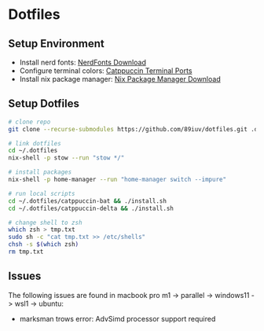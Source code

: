 # Dotfiles

## Setup Environment

- Install nerd fonts: [NerdFonts Download](https://www.nerdfonts.com/font-downloads)
- Configure terminal colors: [Catppuccin Terminal Ports](https://catppuccin.com/ports/?q=terminal)
- Install nix package manager: [Nix Package Manager Download](https://nixos.org/download)

## Setup Dotfiles

```sh
# clone repo
git clone --recurse-submodules https://github.com/89iuv/dotfiles.git .dotfiles

# link dotfiles
cd ~/.dotfiles
nix-shell -p stow --run "stow */"

# install packages
nix-shell -p home-manager --run "home-manager switch --impure"

# run local scripts
cd ~/.dotfiles/catppuccin-bat && ./install.sh
cd ~/.dotfiles/catppuccin-delta && ./install.sh

# change shell to zsh
which zsh > tmp.txt
sudo sh -c "cat tmp.txt >> /etc/shells"
chsh -s $(which zsh)
rm tmp.txt
```

## Issues

The following issues are found in
macbook pro m1 -> parallel -> windows11 -> wsl1 -> ubuntu:

- marksman trows error: AdvSimd processor support required
